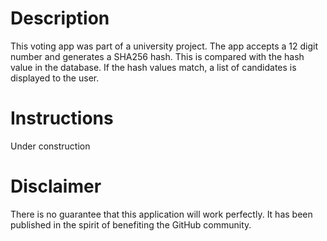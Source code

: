# Description

This voting app was part of a university project. The app accepts a 12 digit number and generates a SHA256 hash. This is compared with the hash value in the database. If the hash values match, a list of candidates is displayed to the user.

# Instructions

Under construction


# Disclaimer

There is no guarantee that this application will work perfectly. It has been published in the spirit of benefiting the GitHub community.
